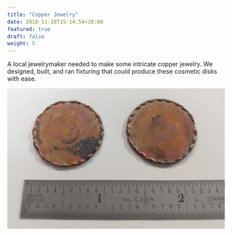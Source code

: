 ```yaml
---
title: "Copper Jewelry"
date: 2018-11-28T15:14:54+10:00
featured: true
draft: false
weight: 5
---
```


A local jewelrymaker needed to make some intricate copper jewelry. We designed, built, and ran fixturing that could produce these cosmetic disks with ease.

![](/images/copper_disks.jpg)